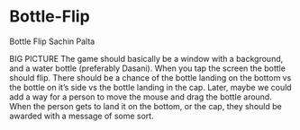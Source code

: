 # Bottle-Flip
Bottle Flip Sachin Palta

BIG PICTURE
The game should basically be a window with a background, and a water bottle (preferably Dasani). When you tap the screen the bottle should flip. There should be a  chance of the bottle landing on the bottom vs the bottle on it’s side vs the bottle landing in the cap. Later, maybe we could add a way for a person to move the mouse and drag the bottle around. When the person gets to land it on the bottom, or the cap, they should be awarded with a message of some sort.
